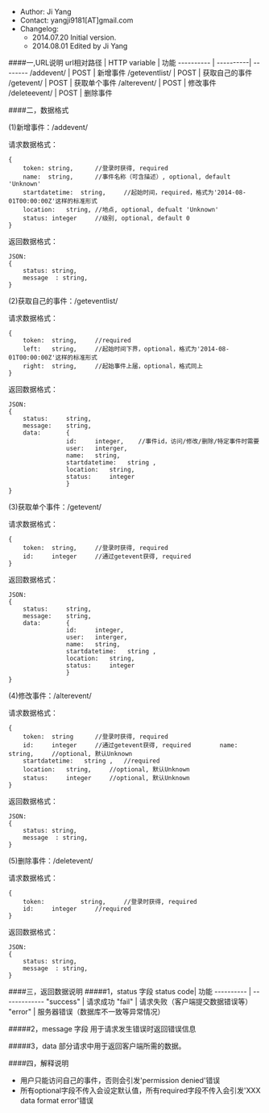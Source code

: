 - Author: Ji Yang
- Contact: yangji9181[AT]gmail.com
- Changelog: 
    - 2014.07.20 Initial version.
    - 2014.08.01 Edited by Ji Yang
 
####一,URL说明
url相对路径  | HTTP variable | 功能 
----------     | ----------| -------- 
/addevent/     |    POST   |   新增事件
/geteventlist/ |    POST   |   获取自己的事件
/getevent/     |    POST   |   获取单个事件
/alterevent/   |    POST   |   修改事件
/deleteevent/  |    POST   |   删除事件

####二，数据格式

(1)新增事件：/addevent/

请求数据格式：
	
	{
	    token: string,		//登录时获得, required
	    name:  string,		//事件名称（可含描述）, optional, default 'Unknown'
	    startdatetime:  string,		//起始时间，required，格式为'2014-08-01T00:00:00Z'这样的标准形式
	    location:   string,	//地点, optional, defualt 'Unknown'
	    status: integer		//级别, optional, default 0
	}

返回数据格式：

	JSON:
	{
		status: string,
		message  : string,
	}
	
(2)获取自己的事件：/geteventlist/

请求数据格式：

	{
		token: 	string,		//required
		left:	string,		//起始时间下界，optional，格式为'2014-08-01T00:00:00Z'这样的标准形式
		right:	string,		//起始事件上届，optional，格式同上
	}

返回数据格式：

	JSON:
	{
		status:		string,
		message:	string,
		data:		{
					id:		integer,	//事件id，访问/修改/删除/特定事件时需要
					user:	interger,	
					name:   string,		
					startdatetime:   string	,	
					location:	string,	
					status:		integer
					}
	}
(3)获取单个事件：/getevent/ 

请求数据格式：

	{
		token:	string,		//登录时获得, required
		id:		integer		//通过getevent获得, required		
	}

返回数据格式：

	JSON:
	{
		status:		string,
		message:	string,
		data:		{
					id:		integer,
					user:	interger,	
					name:   string,		
					startdatetime:   string	,	
					location:	string,	
					status:		integer
					}
	}

(4)修改事件：/alterevent/ 

请求数据格式：

	{
		token:	string		//登录时获得, required
		id:		integer		//通过getevent获得, required		name:   string,		//optional, 默认Unknown
		startdatetime:   string	,	//required
		location:	string,		//optional, 默认Unknown
		status:		integer		//optional, 默认Unknown
	}
	
返回数据格式：

	JSON:
	{
		status: string,
		message  : string,
	}

(5)删除事件：/deletevent/

请求数据格式：

	{
		token:          string,		//登录时获得, required
		id:		integer		//required
	}
	
返回数据格式：

	JSON:
	{
		status: string,
		message  : string,
	}

####三，返回数据说明
#####1，status 字段
status code| 功能
---------- | ------------- 
"success" |    请求成功 
"fail"    |    请求失败（客户端提交数据错误等）    
"error"   |    服务器错误（数据库不一致等异常情况）

#####2，message 字段
用于请求发生错误时返回错误信息

#####3，data
部分请求中用于返回客户端所需的数据。

####四，解释说明
- 用户只能访问自己的事件，否则会引发'permission denied'错误
- 所有optional字段不传入会设定默认值，所有required字段不传入会引发'XXX data format error'错误